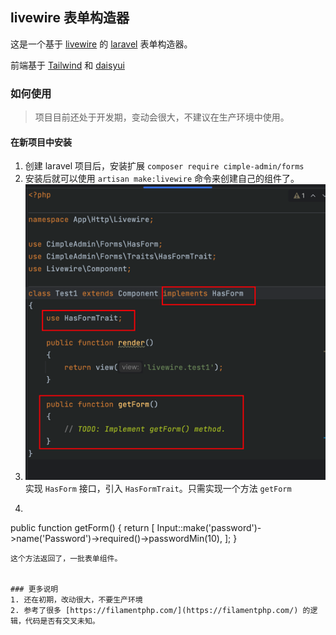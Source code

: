 ## livewire 表单构造器

这是一个基于 [livewire](https://laravel-livewire.com/) 的 [laravel](https://laravel.com/) 表单构造器。

前端基于 [Tailwind](https://tailwindcss.com/) 和 [daisyui](https://daisyui.com/)

### 如何使用
> 项目目前还处于开发期，变动会很大，不建议在生产环境中使用。

#### 在新项目中安装
1. 创建 laravel 项目后，安装扩展 `composer require cimple-admin/forms`
2. 安装后就可以使用 `artisan make:livewire` 命令来创建自己的组件了。
3. ![img.png](img.png)
   实现 `HasForm` 接口，引入 `HasFormTrait`。只需实现一个方法 `getForm`
4. ```php
public function getForm()
{
    return [
        Input::make('password')->name('Password')->required()->passwordMin(10),
    ];
}
```
这个方法返回了，一批表单组件。


### 更多说明
1. 还在初期，改动很大，不要生产环境
2. 参考了很多 [https://filamentphp.com/](https://filamentphp.com/) 的逻辑，代码是否有交叉未知。